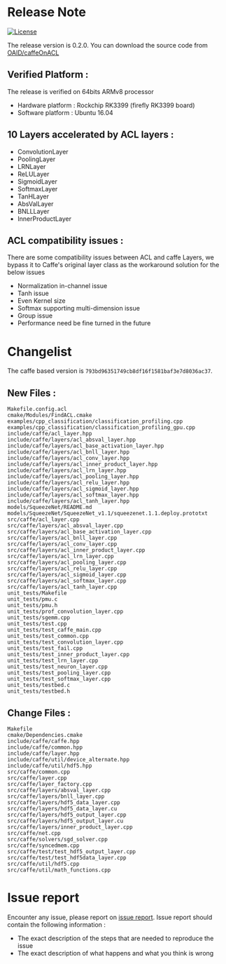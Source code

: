 # Release Note
[![License](https://img.shields.io/badge/license-BSD-blue.svg)](LICENSE)

The release version is 0.2.0. You can download the source code from [OAID/caffeOnACL](https://github.com/OAID/caffeOnACL)

## Verified Platform :

The release is verified on 64bits ARMv8 processor<br>
* Hardware platform : Rockchip RK3399 (firefly RK3399 board)<br>
* Software platform : Ubuntu 16.04<br>

## 10 Layers accelerated by ACL layers :
* ConvolutionLayer
* PoolingLayer
* LRNLayer
* ReLULayer
* SigmoidLayer
* SoftmaxLayer
* TanHLayer
* AbsValLayer
* BNLLLayer
* InnerProductLayer

## ACL compatibility issues :
There are some compatibility issues between ACL and caffe Layers, we bypass it to Caffe's original layer class as the workaround solution for the below issues
* Normalization in-channel issue
* Tanh issue
* Even Kernel size
* Softmax supporting multi-dimension issue
* Group issue
* Performance need be fine turned in the future

# Changelist
The caffe based version is `793bd96351749cb8df16f1581baf3e7d8036ac37`.
## New Files :
	Makefile.config.acl
	cmake/Modules/FindACL.cmake
	examples/cpp_classification/classification_profiling.cpp
	examples/cpp_classification/classification_profiling_gpu.cpp
	include/caffe/acl_layer.hpp
	include/caffe/layers/acl_absval_layer.hpp
	include/caffe/layers/acl_base_activation_layer.hpp
	include/caffe/layers/acl_bnll_layer.hpp
	include/caffe/layers/acl_conv_layer.hpp
	include/caffe/layers/acl_inner_product_layer.hpp
	include/caffe/layers/acl_lrn_layer.hpp
	include/caffe/layers/acl_pooling_layer.hpp
	include/caffe/layers/acl_relu_layer.hpp
	include/caffe/layers/acl_sigmoid_layer.hpp
	include/caffe/layers/acl_softmax_layer.hpp
	include/caffe/layers/acl_tanh_layer.hpp
	models/SqueezeNet/README.md
	models/SqueezeNet/SqueezeNet_v1.1/squeezenet.1.1.deploy.prototxt
	src/caffe/acl_layer.cpp
	src/caffe/layers/acl_absval_layer.cpp
	src/caffe/layers/acl_base_activation_layer.cpp
	src/caffe/layers/acl_bnll_layer.cpp
	src/caffe/layers/acl_conv_layer.cpp
	src/caffe/layers/acl_inner_product_layer.cpp
	src/caffe/layers/acl_lrn_layer.cpp
	src/caffe/layers/acl_pooling_layer.cpp
	src/caffe/layers/acl_relu_layer.cpp
	src/caffe/layers/acl_sigmoid_layer.cpp
	src/caffe/layers/acl_softmax_layer.cpp
	src/caffe/layers/acl_tanh_layer.cpp
	unit_tests/Makefile
	unit_tests/pmu.c
	unit_tests/pmu.h
	unit_tests/prof_convolution_layer.cpp
	unit_tests/sgemm.cpp
	unit_tests/test.cpp
	unit_tests/test_caffe_main.cpp
	unit_tests/test_common.cpp
	unit_tests/test_convolution_layer.cpp
	unit_tests/test_fail.cpp
	unit_tests/test_inner_product_layer.cpp
	unit_tests/test_lrn_layer.cpp
	unit_tests/test_neuron_layer.cpp
	unit_tests/test_pooling_layer.cpp
	unit_tests/test_softmax_layer.cpp
	unit_tests/testbed.c
	unit_tests/testbed.h

## Change Files :
	Makefile
	cmake/Dependencies.cmake
	include/caffe/caffe.hpp
	include/caffe/common.hpp
	include/caffe/layer.hpp
	include/caffe/util/device_alternate.hpp
	include/caffe/util/hdf5.hpp
	src/caffe/common.cpp
	src/caffe/layer.cpp
	src/caffe/layer_factory.cpp
	src/caffe/layers/absval_layer.cpp
	src/caffe/layers/bnll_layer.cpp
	src/caffe/layers/hdf5_data_layer.cpp
	src/caffe/layers/hdf5_data_layer.cu
	src/caffe/layers/hdf5_output_layer.cpp
	src/caffe/layers/hdf5_output_layer.cu
	src/caffe/layers/inner_product_layer.cpp
	src/caffe/net.cpp
	src/caffe/solvers/sgd_solver.cpp
	src/caffe/syncedmem.cpp
	src/caffe/test/test_hdf5_output_layer.cpp
	src/caffe/test/test_hdf5data_layer.cpp
	src/caffe/util/hdf5.cpp
	src/caffe/util/math_functions.cpp

# Issue report
Encounter any issue, please report on [issue report](https://github.com/OAID/caffeOnACL/issues). Issue report should contain the following information :
* The exact description of the steps that are needed to reproduce the issue 
* The exact description of what happens and what you think is wrong 
